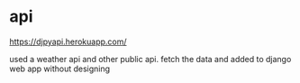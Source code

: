 # api

https://djpyapi.herokuapp.com/

used a weather api and other public api. fetch the data and added to django web app without designing

